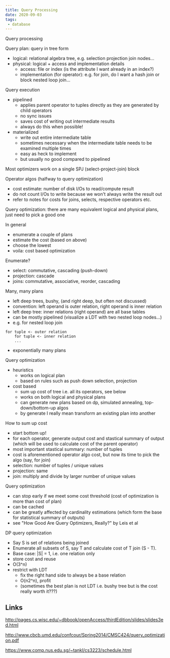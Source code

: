 ```yaml
---
title: Query Processing
date: 2020-09-03
tags:
 - database
---
```


Query processing

Query plan: query in tree form
 - logical:  relational algebra tree, e.g. selection projection join nodes...
 - physical: logical + access and implementation details
   - access: file or index (is the attribute I want already in an index?)
   - implementation (for operator): e.g. for join, do I want a hash join or block nested loop join...

Query execution
 - pipelined
   - applies parent operator to tuples directly as they are generated by child operators
   - no sync issues
   - saves cost of writing out intermediate results
   - always do this when possible!
 - materialized
   - write out entire intermediate table
   - sometimes necessary when the intermediate table needs to be examined multiple times
   - easy as heck to implement
   - but usually no good compared to pipelined
   
Most optimizers work on a single SPJ (select-project-join) block

Operator algos (halfway to query optimization)
 - cost estimate: number of disk I/Os to read/compute result
 - do not count I/Os to write because we won't always write the result out
 - refer to notes for costs for joins, selects, respective operators etc.
 
Query optimization: there are many equivalent logical and physical plans, just need to pick a good one

In general
 - enumerate a couple of plans
 - estimate the cost (based on above)
 - choose the lowest
 - voila: cost based optimization
 
Enumerate?
 - select: commutative, cascading (push-down)
 - projection: cascade
 - joins: commutative, associative, reorder, cascading
 
Many, many plans
 - left deep trees, bushy, (and right deep, but often not discussed)
 - convention: left operand is outer relation, right operand is inner relation
 - left deep tree: inner relations (right operand) are all base tables
 - can be mostly pipelined (visualize a LDT with two nested loop nodes...)
 - e.g. for nested loop join
 ```
 for tuple <- outer relation
     for tuple <- inner relation
     ...
 ```
 - exponentially many plans
 
Query optimization
  - heuristics
    - works on logical plan
    - based on rules such as push down selection, projection
  - cost based
    - sum up cost of tree i.e. all its operators, see below
    - works on both logical and physical plans
    - can generate new plans based on dp, simulated annealing, top-down/bottom-up algos
    - by generate I really mean transform an existing plan into another
  
 How to sum up cost
  - start bottom up!
  - for each operator, generate output cost and stastical summary of output (which will be used to calculate cost of the parent operator)
  - most important stastical summary: number of tuples
  - cost is aforementioned operator algo cost, but now its time to pick the algo (say, for join)
  - selection: number of tuples / unique values
  - projection: same
  - join: multiply and divide by larger number of unique values
  
 Query optimization
  - can stop early if we meet some cost threshold (cost of optimization is more than cost of plan)
  - can be cached
  - can be greatly affected by cardinality estimations (which form the base for statistical summary of outputs)
  - see "How Good Are Query Optimizers, Really?" by Leis et al
  
 DP query optimization
  - Say S is set of relations being joined
  - Enumerate all subsets of S, say T and calculate cost of T join (S - T).
  - Base case: |S| = 1, i.e. one relation only
  - store cost and reuse
  - O(3^n)
  - restrict with LDT
    - fix the right hand side to always be a base relation
    - O(n2^n), profit
    - (sometimes the best plan is not LDT i.e. bushy tree but is the cost really worth it???)
 
 ## Links
 <http://pages.cs.wisc.edu/~dbbook/openAccess/thirdEdition/slides/slides3ed.html>
 
 <http://www.cbcb.umd.edu/confcour/Spring2014/CMSC424/query_optimization.pdf>
 
 <https://www.comp.nus.edu.sg/~tankl/cs3223/schedule.html>
 
